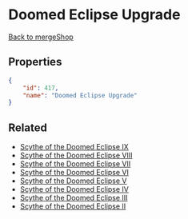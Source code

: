 # Doomed Eclipse Upgrade

<no description available>

[Back to mergeShop](../merge-shops.md)

## Properties

```json
{
    "id": 417,
    "name": "Doomed Eclipse Upgrade"
}
```

## Related

- [Scythe of the Doomed Eclipse IX](../items/21948-scythe-of-the-doomed-eclipse-ix.md)
- [Scythe of the Doomed Eclipse VIII](../items/21947-scythe-of-the-doomed-eclipse-viii.md)
- [Scythe of the Doomed Eclipse VII](../items/21946-scythe-of-the-doomed-eclipse-vii.md)
- [Scythe of the Doomed Eclipse VI](../items/21945-scythe-of-the-doomed-eclipse-vi.md)
- [Scythe of the Doomed Eclipse V](../items/21944-scythe-of-the-doomed-eclipse-v.md)
- [Scythe of the Doomed Eclipse IV](../items/21943-scythe-of-the-doomed-eclipse-iv.md)
- [Scythe of the Doomed Eclipse III](../items/21942-scythe-of-the-doomed-eclipse-iii.md)
- [Scythe of the Doomed Eclipse II](../items/21941-scythe-of-the-doomed-eclipse-ii.md)

